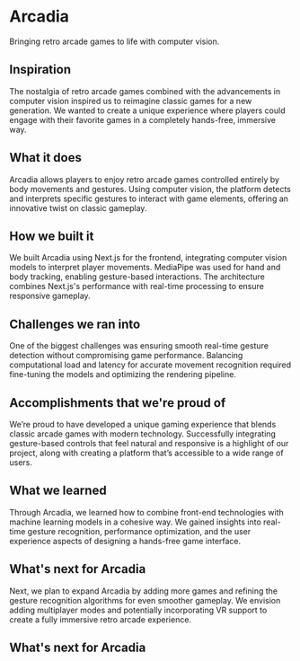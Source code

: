 # Arcadia

Bringing retro arcade games to life with computer vision.

## Inspiration
The nostalgia of retro arcade games combined with the advancements in computer vision inspired us to reimagine classic games for a new generation. We wanted to create a unique experience where players could engage with their favorite games in a completely hands-free, immersive way.

## What it does
Arcadia allows players to enjoy retro arcade games controlled entirely by body movements and gestures. Using computer vision, the platform detects and interprets specific gestures to interact with game elements, offering an innovative twist on classic gameplay.

## How we built it
We built Arcadia using Next.js for the frontend, integrating computer vision models to interpret player movements. MediaPipe was used for hand and body tracking, enabling gesture-based interactions. The architecture combines Next.js's performance with real-time processing to ensure responsive gameplay.

## Challenges we ran into
One of the biggest challenges was ensuring smooth real-time gesture detection without compromising game performance. Balancing computational load and latency for accurate movement recognition required fine-tuning the models and optimizing the rendering pipeline.

## Accomplishments that we're proud of
We’re proud to have developed a unique gaming experience that blends classic arcade games with modern technology. Successfully integrating gesture-based controls that feel natural and responsive is a highlight of our project, along with creating a platform that’s accessible to a wide range of users.

## What we learned
Through Arcadia, we learned how to combine front-end technologies with machine learning models in a cohesive way. We gained insights into real-time gesture recognition, performance optimization, and the user experience aspects of designing a hands-free game interface.

## What's next for Arcadia
Next, we plan to expand Arcadia by adding more games and refining the gesture recognition algorithms for even smoother gameplay. We envision adding multiplayer modes and potentially incorporating VR support to create a fully immersive retro arcade experience.

## What's next for Arcadia
